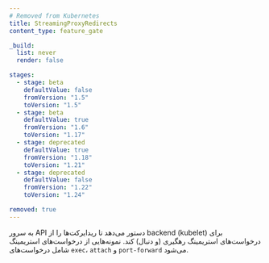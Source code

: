 ```yaml
---
# Removed from Kubernetes
title: StreamingProxyRedirects
content_type: feature_gate

_build:
  list: never
  render: false

stages:
  - stage: beta 
    defaultValue: false
    fromVersion: "1.5"
    toVersion: "1.5"
  - stage: beta 
    defaultValue: true
    fromVersion: "1.6"
    toVersion: "1.17"    
  - stage: deprecated 
    defaultValue: true
    fromVersion: "1.18"
    toVersion: "1.21"
  - stage: deprecated 
    defaultValue: false
    fromVersion: "1.22"
    toVersion: "1.24"

removed: true
---
```

به سرور API دستور می‌دهد تا ریدایرکت‌ها را از backend (kubelet) برای درخواست‌های استریمینگ رهگیری (و دنبال) کند. نمونه‌هایی از درخواست‌های استریمینگ شامل درخواست‌های `exec`، `attach` و `port-forward` می‌شود.